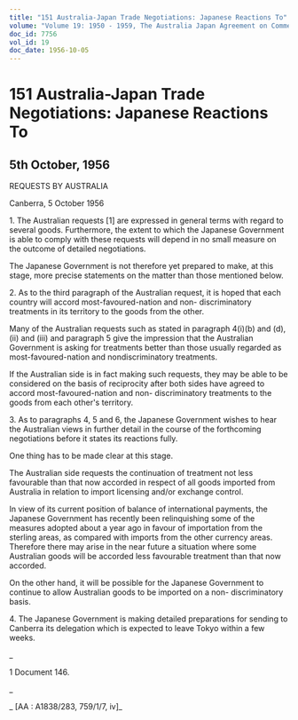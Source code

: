 ```yaml
---
title: "151 Australia-Japan Trade Negotiations: Japanese Reactions To"
volume: "Volume 19: 1950 - 1959, The Australia Japan Agreement on Commerce"
doc_id: 7756
vol_id: 19
doc_date: 1956-10-05
---
```


# 151 Australia-Japan Trade Negotiations: Japanese Reactions To

## 5th October, 1956

REQUESTS BY AUSTRALIA

Canberra, 5 October 1956

1\. The Australian requests [1] are expressed in general terms with regard to several goods. Furthermore, the extent to which the Japanese Government is able to comply with these requests will depend in no small measure on the outcome of detailed negotiations.

The Japanese Government is not therefore yet prepared to make, at this stage, more precise statements on the matter than those mentioned below.

2\. As to the third paragraph of the Australian request, it is hoped that each country will accord most-favoured-nation and non- discriminatory treatments in its territory to the goods from the other.

Many of the Australian requests such as stated in paragraph 4(i)(b) and (d), (ii) and (iii) and paragraph 5 give the impression that the Australian Government is asking for treatments better than those usually regarded as most-favoured-nation and nondiscriminatory treatments.

If the Australian side is in fact making such requests, they may be able to be considered on the basis of reciprocity after both sides have agreed to accord most-favoured-nation and non- discriminatory treatments to the goods from each other's territory.

3\. As to paragraphs 4, 5 and 6, the Japanese Government wishes to hear the Australian views in further detail in the course of the forthcoming negotiations before it states its reactions fully.

One thing has to be made clear at this stage.

The Australian side requests the continuation of treatment not less favourable than that now accorded in respect of all goods imported from Australia in relation to import licensing and/or exchange control.

In view of its current position of balance of international payments, the Japanese Government has recently been relinquishing some of the measures adopted about a year ago in favour of importation from the sterling areas, as compared with imports from the other currency areas. Therefore there may arise in the near future a situation where some Australian goods will be accorded less favourable treatment than that now accorded.

On the other hand, it will be possible for the Japanese Government to continue to allow Australian goods to be imported on a non- discriminatory basis.

4\. The Japanese Government is making detailed preparations for sending to Canberra its delegation which is expected to leave Tokyo within a few weeks.

_

1 Document 146.

_

_ [AA : A1838/283, 759/1/7, iv]_
